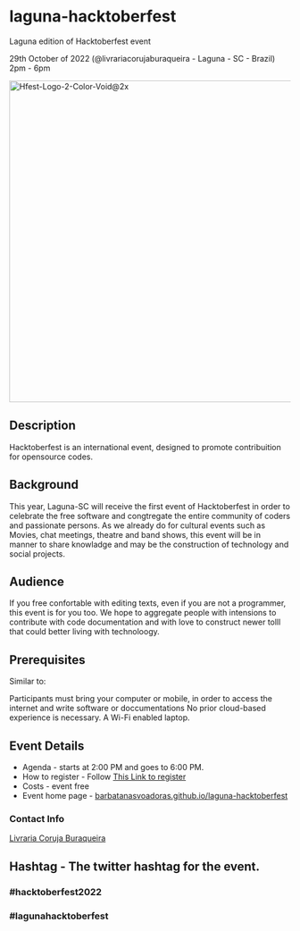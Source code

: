 # laguna-hacktoberfest
Laguna edition of Hacktoberfest event

29th October of 2022 (@livrariacorujaburaqueira - Laguna - SC - Brazil) 2pm - 6pm

<img width="576" alt="Hfest-Logo-2-Color-Void@2x" src="https://user-images.githubusercontent.com/1857142/194678968-2a05b4ec-24e8-4173-b85d-fa65bdc61adc.png">

## Description
Hacktoberfest is an international event, designed to promote contribuition for opensource codes.

## Background
This year, Laguna-SC will receive the first event of Hacktoberfest in order to celebrate the free software and congtregate the entire community of coders and passionate persons.
As we already do for cultural events such as Movies, chat meetings, theatre and band shows, this event will be in manner to share knowladge and may be the construction of technology and social projects.

## Audience
If you free confortable with editing texts, even if you are not a programmer, this event is for you too.
We hope to aggregate people with intensions to contribute with code documentation and with love to construct newer tolll that could better living with technoloogy.

## Prerequisites
Similar to:

Participants must bring your computer or mobile, in order to access the internet and write software or doccumentations
No prior cloud-based experience is necessary.
A Wi-Fi enabled laptop.

## Event Details
* Agenda - starts at 2:00 PM and goes to 6:00 PM.
* How to register - Follow [This Link to register](https://forms.gle/ZBBEuGbti944rKfF8)
* Costs - event free
* Event home page - [barbatanasvoadoras.github.io/laguna-hacktoberfest](https://barbatanasvoadoras.github.io/laguna-hacktoberfest/)

### Contact Info
[Livraria Coruja Buraqueira](https://instagram.com/livrariacorujaburaqueira)

## Hashtag - The twitter hashtag for the event.
### \#hacktoberfest2022
### \#lagunahacktoberfest
